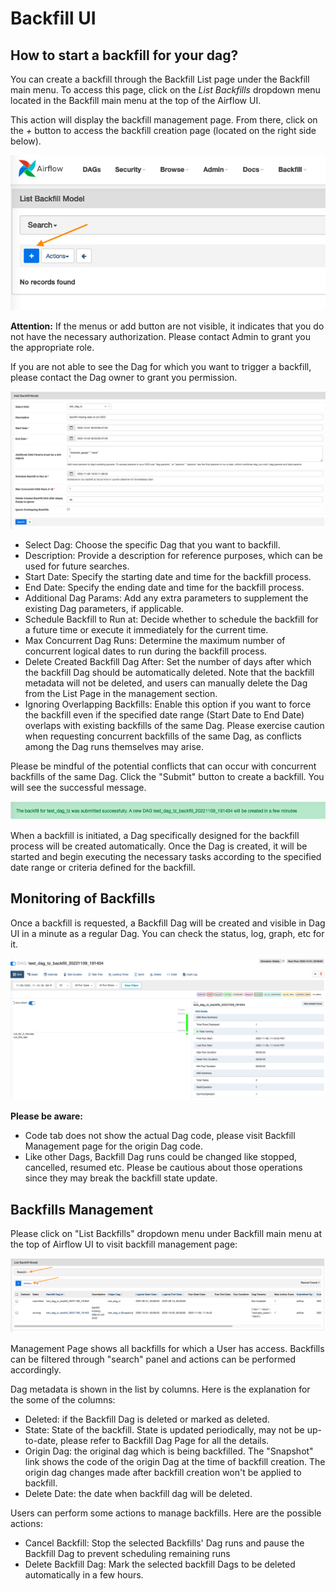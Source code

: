 # Backfill UI

## How to start a backfill for your dag?

You can create a backfill through the Backfill List page under the
Backfill main menu. To access this page, click on the *List Backfills*
dropdown menu located in the Backfill main menu at the top of the
Airflow UI.

This action will display the backfill management page. From there, click
on the *+* button to access the backfill creation page (located on the
right side below).

![](/docs/static/img/backfill1.png)

**Attention:** If the menus or add button are not visible, it indicates
that you do not have the necessary authorization. Please contact Admin to grant you the appropriate role.

If you are not able to see the Dag for which you want to trigger a
backfill, please contact the Dag owner to grant you permission.

![](/docs/static/img/backfill2.png)

-   Select Dag: Choose the specific Dag that you want to backfill.
-   Description: Provide a description for reference purposes, which
    can be used for future searches.
-   Start Date: Specify the starting date and time for the backfill
    process.
-   End Date: Specify the ending date and time for the backfill
    process.
-   Additional Dag Params: Add any extra parameters to supplement
    the existing Dag parameters, if applicable.
-   Schedule Backfill to Run at: Decide whether to schedule the
    backfill for a future time or execute it immediately for the current
    time.
-   Max Concurrent Dag Runs: Determine the maximum number of
    concurrent logical dates to run during the backfill process.
-   Delete Created Backfill Dag After: Set the number of days after
    which the backfill Dag should be automatically deleted. Note that
    the backfill metadata will not be deleted, and users can manually
    delete the Dag from the List Page in the management section.
-   Ignoring Overlapping Backfills: Enable this option if you want
    to force the backfill even if the specified date range (Start Date
    to End Date) overlaps with existing backfills of the same Dag.
    Please exercise caution when requesting concurrent backfills of the
    same Dag, as conflicts among the Dag runs themselves may arise.

Please be mindful of the potential conflicts that can occur with
concurrent backfills of the same Dag. Click the "Submit" button to
create a backfill. You will see the successful message.

![](/docs/static/img/backfill2_1.png)

When a backfill is initiated, a Dag
specifically designed for the backfill process will be created
automatically. Once the Dag is created, it will be started and begin
executing the necessary tasks according to the specified date range or
criteria defined for the backfill.

## Monitoring of Backfills

Once a backfill is requested, a Backfill Dag will be created and
visible in Dag UI in a minute as a regular Dag. You can check the
status, log, graph, etc for it.

![](/docs/static/img/backfill3.png)

**Please be aware:**

-   Code tab does not show the actual Dag code, please visit Backfill
    Management page for the origin Dag code.
-   Like other Dags, Backfill Dag runs could be changed like stopped,
    cancelled, resumed etc. Please be cautious about those operations
    since they may break the backfill state update.

## Backfills Management

Please click on "List Backfills" dropdown menu under Backfill main menu
at the top of Airflow UI to visit backfill management page:

![](/docs/static/img/backfill4.png)

Management Page shows all backfills for which a User has access.
Backfills can be filtered through "search" panel and actions can be
performed accordingly.

Dag metadata is shown in the list by columns. Here is the explanation
for the some of the columns:

-   Deleted: if the Backfill Dag is deleted or marked as deleted.
-   State: State of the backfill. State is updated periodically, may not
    be up-to-date, please refer to Backfill Dag Page for all the
    details.
-   Origin Dag: the original dag which is being backfilled. The
    "Snapshot" link shows the code of the origin Dag at the time of
    backfill creation. The origin dag changes made after backfill
    creation won't be applied to backfill.
-   Delete Date: the date when backfill dag will be deleted.

Users can perform some actions to manage backfills. Here are the
possible actions:

-   Cancel Backfill: Stop the selected Backfills' Dag runs and
    pause the Backfill Dag to prevent scheduling remaining runs
-   Delete Backfill Dag: Mark the selected backfill Dags to be deleted
    automatically in a few hours.
